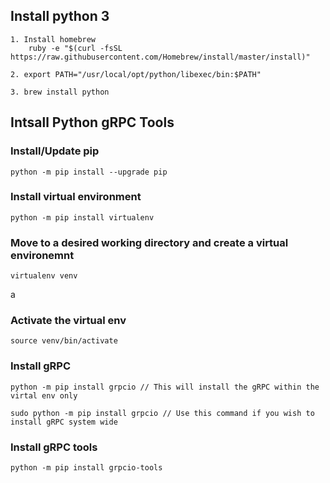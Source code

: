 ## Install python 3
```
1. Install homebrew
    ruby -e "$(curl -fsSL https://raw.githubusercontent.com/Homebrew/install/master/install)"

2. export PATH="/usr/local/opt/python/libexec/bin:$PATH"

3. brew install python

```

## Intsall Python gRPC Tools

### Install/Update pip
    python -m pip install --upgrade pip

### Install virtual environment
    python -m pip install virtualenv

### Move to a desired working directory and create a virtual environemnt
    virtualenv venv
a
### Activate the virtual env
    source venv/bin/activate

### Install gRPC

    python -m pip install grpcio // This will install the gRPC within the virtal env only

    sudo python -m pip install grpcio // Use this command if you wish to install gRPC system wide

### Install gRPC tools
    python -m pip install grpcio-tools
